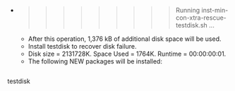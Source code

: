 * >>>>>>>>> Running inst-min-con-xtra-rescue-testdisk.sh ...
  * After this operation, 1,376 kB of additional disk space will be used.
  * Install testdisk to recover disk failure.
  * Disk size = 2131728K. Space Used = 1764K. Runtime = 00:00:00:01.
  * The following NEW packages will be installed:
  ```bash
testdisk
  ```
